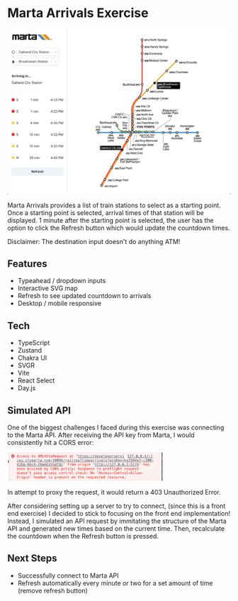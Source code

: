 # Marta Arrivals Exercise

![Application Screenshot](/public/screenshot.png)

Marta Arrivals provides a list of train stations to select as a starting point.
Once a starting point is selected, arrival times of that station will be displayed.
1 minute after the starting point is selected, the user has the option to click the Refresh button which would update the countdown times.

Disclaimer: The destination input doesn't do anything ATM!

## Features
- Typeahead / dropdown inputs
- Interactive SVG map
- Refresh to see updated countdown to arrivals
- Desktop / mobile responsive

## Tech
- TypeScript
- Zustand
- Chakra UI
- SVGR
- Vite
- React Select
- Day.js

## Simulated API
One of the biggest challenges I faced during this exercise was connecting to the Marta API. After receiving the API key from Marta, I would consistently hit a CORS error: 

<img src='public/error-screenshot.png' width='350px'>

In attempt to proxy the request, it would return a 403 Unauthorized Error.

After considering setting up a server to try to connect, (since this is a front end exercise) I decided to stick to focusing on the front end implementation! Instead, I simulated an API request by immitating the structure of the Marta API and generated new times based on the current time. Then, recalculate the countdown when the Refresh button is pressed.

## Next Steps
- Successfully connect to Marta API
- Refresh automatically every minute or two for a set amount of time (remove refresh button)